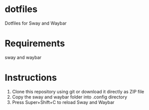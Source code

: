 # dotfiles
Dotfiles for Sway and Waybar
# Requirements
sway and waybar
# Instructions
1. Clone this repository using git or download it directly as ZIP file
2. Copy the sway and waybar folder into .config directory
3. Press Super+Shift+C to reload Sway and Waybar
